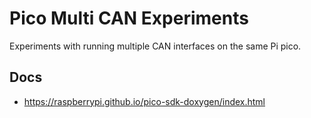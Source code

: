 # Pico Multi CAN Experiments

Experiments with running multiple CAN interfaces on the same Pi pico.

## Docs
* https://raspberrypi.github.io/pico-sdk-doxygen/index.html